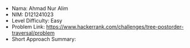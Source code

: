 - Nama: Ahmad Nur Alim
- NIM: D121241023
- Level Difficulty: Easy
- Problem Link: https://www.hackerrank.com/challenges/tree-postorder-traversal/problem
- Short Approach Summary: 
